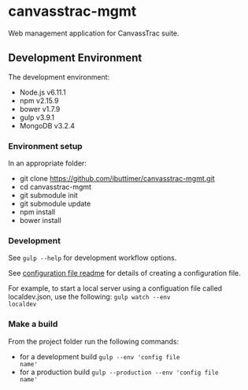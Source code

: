 # canvasstrac-mgmt
Web management application for CanvassTrac suite.

## Development Environment
The development environment:
* Node.js v6.11.1
* npm v2.15.9
* bower v1.7.9
* gulp v3.9.1
* MongoDB v3.2.4

### Environment setup
In an appropriate folder:
* git clone https://github.com/ibuttimer/canvasstrac-mgmt.git
* cd canvasstrac-mgmt
* git submodule init
* git submodule update
* npm install
* bower install

### Development
See <code>gulp --help</code> for development workflow options.

See [configuration file readme](config/readme.txt) for details of creating a configuration file.

For example, to start a local server using a configuation file called localdev.json, use the following:
  <code>gulp watch --env localdev</code>

### Make a build
From the project folder run the following commands:
* for a development build
<code>gulp --env 'config file name'</code>
* for a production build
<code>gulp --production --env 'config file name'</code>


